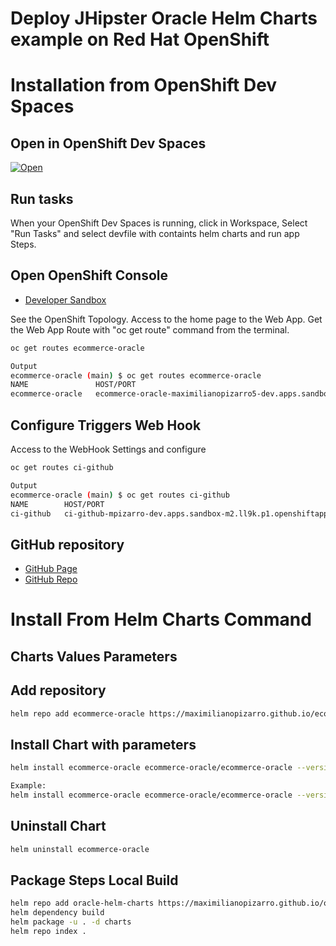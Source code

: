 # Deploy JHipster Oracle Helm Charts example on Red Hat OpenShift

# Installation from OpenShift Dev Spaces

## Open in OpenShift Dev Spaces

[![Open](https://img.shields.io/static/v1?label=Open%20in&message=Developer%20Sandbox&logo=eclipseche&color=FDB940&labelColor=525C86)](https://workspaces.openshift.com/#https://github.com/maximilianoPizarro/ecommerce-oracle/tree/main?storageType=ephemeral)

## Run tasks

When your OpenShift Dev Spaces is running, click in Workspace, Select "Run Tasks" and select devfile with containts helm charts and run app Steps.


## Open OpenShift Console

- [Developer Sandbox](https://developers.redhat.com/developer-sandbox)

See the OpenShift Topology.
Access to the home page to the Web App.
Get the Web App Route with "oc get route" command from the terminal.

```bash
oc get routes ecommerce-oracle
```

```bash
Output
ecommerce-oracle (main) $ oc get routes ecommerce-oracle
NAME               HOST/PORT                                                                            PATH   SERVICES           PORT   TERMINATION     WILDCARD
ecommerce-oracle   ecommerce-oracle-maximilianopizarro5-dev.apps.sandbox-m2.ll9k.p1.openshiftapps.com          ecommerce-oracle   http   edge/Redirect   None
```

## Configure Triggers Web Hook

Access to the WebHook Settings and configure 


```bash
oc get routes ci-github
```

```bash
Output
ecommerce-oracle (main) $ oc get routes ci-github
NAME        HOST/PORT                                                          PATH   SERVICES       PORT            TERMINATION     WILDCARD
ci-github   ci-github-mpizarro-dev.apps.sandbox-m2.ll9k.p1.openshiftapps.com          el-ci-github   http-listener   edge/Redirect   None
```

## GitHub repository

- [GitHub Page](https://maximilianopizarro.github.io/ecommerce-oracle/)
- [GitHub Repo](https://github.com/maximilianoPizarro/ecommerce-oracle)


# Install From Helm Charts Command

## Charts Values Parameters


## Add repository

```bash
helm repo add ecommerce-oracle https://maximilianopizarro.github.io/ecommerce-oracle/
```

## Install Chart with parameters

```bash
helm install ecommerce-oracle ecommerce-oracle/ecommerce-oracle --version "VERSION" --set route.host=ecommerce-oracle-<NAMESPACE>.apps.sandbox-m2.ll9k.p1.openshiftapps.com
```

```bash
Example:
helm install ecommerce-oracle ecommerce-oracle/ecommerce-oracle --version 0.1.3
```


## Uninstall Chart

```bash
helm uninstall ecommerce-oracle
```


## Package Steps Local Build

```bash
helm repo add oracle-helm-charts https://maximilianopizarro.github.io/oracle-helm-charts/
helm dependency build
helm package -u . -d charts
helm repo index .
```

